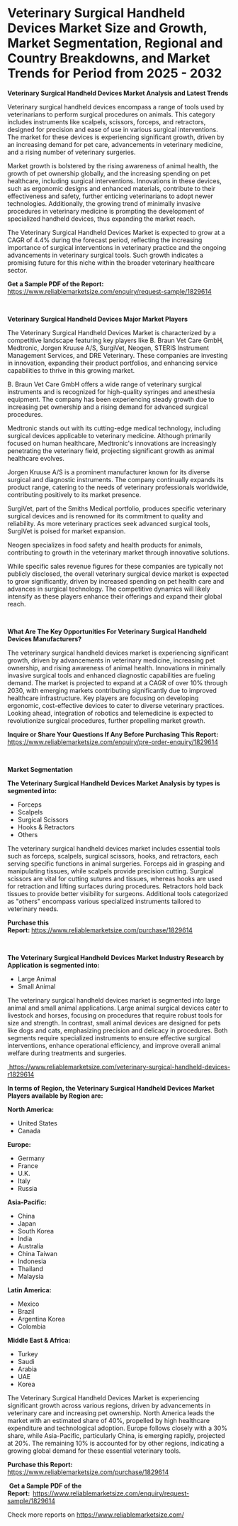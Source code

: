 <p><h1>Veterinary Surgical Handheld Devices Market Size and Growth, Market Segmentation, Regional and Country Breakdowns, and Market Trends for Period from 2025 -  2032</h1></p><p><strong>Veterinary Surgical Handheld Devices Market Analysis and Latest Trends</strong></p>
<p><p>Veterinary surgical handheld devices encompass a range of tools used by veterinarians to perform surgical procedures on animals. This category includes instruments like scalpels, scissors, forceps, and retractors, designed for precision and ease of use in various surgical interventions. The market for these devices is experiencing significant growth, driven by an increasing demand for pet care, advancements in veterinary medicine, and a rising number of veterinary surgeries.</p><p>Market growth is bolstered by the rising awareness of animal health, the growth of pet ownership globally, and the increasing spending on pet healthcare, including surgical interventions. Innovations in these devices, such as ergonomic designs and enhanced materials, contribute to their effectiveness and safety, further enticing veterinarians to adopt newer technologies. Additionally, the growing trend of minimally invasive procedures in veterinary medicine is prompting the development of specialized handheld devices, thus expanding the market reach.</p><p>The Veterinary Surgical Handheld Devices Market is expected to grow at a CAGR of 4.4% during the forecast period, reflecting the increasing importance of surgical interventions in veterinary practice and the ongoing advancements in veterinary surgical tools. Such growth indicates a promising future for this niche within the broader veterinary healthcare sector.</p></p>
<p><strong>Get a Sample PDF of the Report:&nbsp;</strong> <a href="https://www.reliablemarketsize.com/enquiry/request-sample/1829614?utm_campaign=2809&utm_medium=2&utm_source=Github&utm_content=ia&utm_term=05032025&utm_id=veterinary-surgical-handheld-devices">https://www.reliablemarketsize.com/enquiry/request-sample/1829614</a></p>
<p>&nbsp;</p>
<p><strong>Veterinary Surgical Handheld Devices Major Market Players</strong></p>
<p><p>The Veterinary Surgical Handheld Devices Market is characterized by a competitive landscape featuring key players like B. Braun Vet Care GmbH, Medtronic, Jorgen Kruuse A/S, SurgiVet, Neogen, STERIS Instrument Management Services, and DRE Veterinary. These companies are investing in innovation, expanding their product portfolios, and enhancing service capabilities to thrive in this growing market.</p><p>B. Braun Vet Care GmbH offers a wide range of veterinary surgical instruments and is recognized for high-quality syringes and anesthesia equipment. The company has been experiencing steady growth due to increasing pet ownership and a rising demand for advanced surgical procedures.</p><p>Medtronic stands out with its cutting-edge medical technology, including surgical devices applicable to veterinary medicine. Although primarily focused on human healthcare, Medtronic's innovations are increasingly penetrating the veterinary field, projecting significant growth as animal healthcare evolves.</p><p>Jorgen Kruuse A/S is a prominent manufacturer known for its diverse surgical and diagnostic instruments. The company continually expands its product range, catering to the needs of veterinary professionals worldwide, contributing positively to its market presence.</p><p>SurgiVet, part of the Smiths Medical portfolio, produces specific veterinary surgical devices and is renowned for its commitment to quality and reliability. As more veterinary practices seek advanced surgical tools, SurgiVet is poised for market expansion.</p><p>Neogen specializes in food safety and health products for animals, contributing to growth in the veterinary market through innovative solutions. </p><p>While specific sales revenue figures for these companies are typically not publicly disclosed, the overall veterinary surgical device market is expected to grow significantly, driven by increased spending on pet health care and advances in surgical technology. The competitive dynamics will likely intensify as these players enhance their offerings and expand their global reach.</p></p>
<p>&nbsp;</p>
<p><strong>What Are The Key Opportunities For Veterinary Surgical Handheld Devices Manufacturers?</strong></p>
<p><p>The veterinary surgical handheld devices market is experiencing significant growth, driven by advancements in veterinary medicine, increasing pet ownership, and rising awareness of animal health. Innovations in minimally invasive surgical tools and enhanced diagnostic capabilities are fueling demand. The market is projected to expand at a CAGR of over 10% through 2030, with emerging markets contributing significantly due to improved healthcare infrastructure. Key players are focusing on developing ergonomic, cost-effective devices to cater to diverse veterinary practices. Looking ahead, integration of robotics and telemedicine is expected to revolutionize surgical procedures, further propelling market growth.</p></p>
<p><strong>Inquire or Share Your Questions If Any Before Purchasing This Report:</strong> <a href="https://www.reliablemarketsize.com/enquiry/pre-order-enquiry/1829614?utm_campaign=2809&utm_medium=2&utm_source=Github&utm_content=ia&utm_term=05032025&utm_id=veterinary-surgical-handheld-devices">https://www.reliablemarketsize.com/enquiry/pre-order-enquiry/1829614</a></p>
<p>&nbsp;</p>
<p><strong>Market Segmentation</strong></p>
<p><strong>The Veterinary Surgical Handheld Devices Market Analysis by types is segmented into:</strong></p>
<p><ul><li>Forceps</li><li>Scalpels</li><li>Surgical Scissors</li><li>Hooks & Retractors</li><li>Others</li></ul></p>
<p><p>The veterinary surgical handheld devices market includes essential tools such as forceps, scalpels, surgical scissors, hooks, and retractors, each serving specific functions in animal surgeries. Forceps aid in grasping and manipulating tissues, while scalpels provide precision cutting. Surgical scissors are vital for cutting sutures and tissues, whereas hooks are used for retraction and lifting surfaces during procedures. Retractors hold back tissues to provide better visibility for surgeons. Additional tools categorized as "others" encompass various specialized instruments tailored to veterinary needs.</p></p>
<p><strong>Purchase this Report:&nbsp;</strong><a href="https://www.reliablemarketsize.com/purchase/1829614?utm_campaign=2809&utm_medium=2&utm_source=Github&utm_content=ia&utm_term=05032025&utm_id=veterinary-surgical-handheld-devices">https://www.reliablemarketsize.com/purchase/1829614</a></p>
<p>&nbsp;</p>
<p><strong>The Veterinary Surgical Handheld Devices Market Industry Research by Application is segmented into:</strong></p>
<p><ul><li>Large Animal</li><li>Small Animal</li></ul></p>
<p><p>The veterinary surgical handheld devices market is segmented into large animal and small animal applications. Large animal surgical devices cater to livestock and horses, focusing on procedures that require robust tools for size and strength. In contrast, small animal devices are designed for pets like dogs and cats, emphasizing precision and delicacy in procedures. Both segments require specialized instruments to ensure effective surgical interventions, enhance operational efficiency, and improve overall animal welfare during treatments and surgeries.</p></p>
<p><a href="https://www.reliablemarketsize.com/veterinary-surgical-handheld-devices-r1829614?utm_campaign=2809&utm_medium=2&utm_source=Github&utm_content=ia&utm_term=05032025&utm_id=veterinary-surgical-handheld-devices">&nbsp;https://www.reliablemarketsize.com/veterinary-surgical-handheld-devices-r1829614</a></p>
<p><strong>In terms of Region, the Veterinary Surgical Handheld Devices Market Players available by Region are:</strong></p>
<p>
    <p> <strong> North America: </strong>
        <ul>
            <li>United States</li>
            <li>Canada</li>
        </ul>
        </p> 
    <p> <strong> Europe: </strong>
        <ul>
            <li>Germany</li>
            <li>France</li>
            <li>U.K.</li>
            <li>Italy</li>
            <li>Russia</li>
        </ul>
        </p> 
    <p> <strong> Asia-Pacific: </strong>
        <ul>
            <li>China</li>
            <li>Japan</li>
            <li>South Korea</li>
            <li>India</li>
            <li>Australia</li>
            <li>China Taiwan</li>
            <li>Indonesia</li>
            <li>Thailand</li>
            <li>Malaysia</li>
        </ul>
        </p> 
    <p> <strong> Latin America: </strong>
        <ul>
            <li>Mexico</li>
            <li>Brazil</li>
            <li>Argentina Korea</li>
            <li>Colombia</li>
        </ul>
        </p> 
    <p> <strong> Middle East & Africa: </strong>
        <ul>
            <li>Turkey</li>
            <li>Saudi</li>
            <li>Arabia</li>
            <li>UAE</li>
            <li>Korea</li>
        </ul>
    </p>
    </p>
<p><p>The Veterinary Surgical Handheld Devices Market is experiencing significant growth across various regions, driven by advancements in veterinary care and increasing pet ownership. North America leads the market with an estimated share of 40%, propelled by high healthcare expenditure and technological adoption. Europe follows closely with a 30% share, while Asia-Pacific, particularly China, is emerging rapidly, projected at 20%. The remaining 10% is accounted for by other regions, indicating a growing global demand for these essential veterinary tools.</p></p>
<p><strong>Purchase this Report: </strong><a href="https://www.reliablemarketsize.com/purchase/1829614?utm_campaign=2809&utm_medium=2&utm_source=Github&utm_content=ia&utm_term=05032025&utm_id=veterinary-surgical-handheld-devices">https://www.reliablemarketsize.com/purchase/1829614</a></p>
<p>&nbsp;<strong>Get a Sample PDF of the Report:&nbsp;&nbsp;</strong><a href="https://www.reliablemarketsize.com/enquiry/request-sample/1829614?utm_campaign=2809&utm_medium=2&utm_source=Github&utm_content=ia&utm_term=05032025&utm_id=veterinary-surgical-handheld-devices">https://www.reliablemarketsize.com/enquiry/request-sample/1829614</a></p>
<p><strong></strong></p>
<p>Check more reports on <a href="https://www.reliablemarketsize.com/?utm_campaign=2809&utm_medium=2&utm_source=Github&utm_content=ia&utm_term=05032025&utm_id=veterinary-surgical-handheld-devices">https://www.reliablemarketsize.com/</a></p>